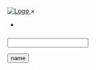<!-- Modal create -->

<div id="modal" class="academy-modal">
	<div class="modal-content-wrapper">
		<div class="modal-header d-flex align-items-center justify-content-center">
			<!-- modal header content -->
		</div>
		<div class="modal-body">
			<!-- modal body content -->
		</div>
	</div>
</div>

<!-- ------------------------------------------------------------------------------- -->

<!-- Alert create -->

<div class="alert" id="alert">
  <div class="header-logo">
    <a href="/">
      <img src="/static/images/fuchi_hoz_rgb-white 2.png" alt="Logo">
    </a>
    <span class="close-btn" onclick="document.querySelector('.alert').style.display='none';">&times;</span>
  </div>
  <div class="alert-content">
   <!-- alert message -->
  </div>
</div>

<!-- ------------------------------------------------------------------------------- -->

<!-- Left Menu create -->

<div id="left_menu" class="left-menu">
  <div class="left-side" id="open_left">
    <ul id="user-options" class='dropdown'>
      <li>
        <!-- menu content -->
       </li>
    </ul>
    </div>
</div>

<!-- ------------------------------------------------------------------------------- -->

<!-- Page container create -->

<div id="right-content" class="page-container">
  <div class="right-side">
    <!-- page content -->
  </div>
</div>

<!-- ------------------------------------------------------------------------------- -->

<!-- Card create -->

<div class="card">
  <div class="card-title">
    <h5>
      <!-- card title -->
    </h5>
  </div>
  <div class="card-content">
      <!-- card content -->
  </div>
</div>

<!-- ------------------------------------------------------------------------------- -->

<!-- Form create -->

<form action="/login" method="post">
  <div class="form-group">
  </div>
  <div class="form-group">
  </div>
</form>

<!-- ------------------------------------------------------------------------------- -->

<!-- Input create -->

<input type="text" class="form-control" />

<!-- ------------------------------------------------------------------------------- -->

<!-- Button create -->

<button class="btn bg-info">name</button>
